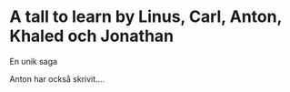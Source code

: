 # A tall to learn by Linus, Carl, Anton, Khaled och Jonathan
En unik saga


Anton har också skrivit....
